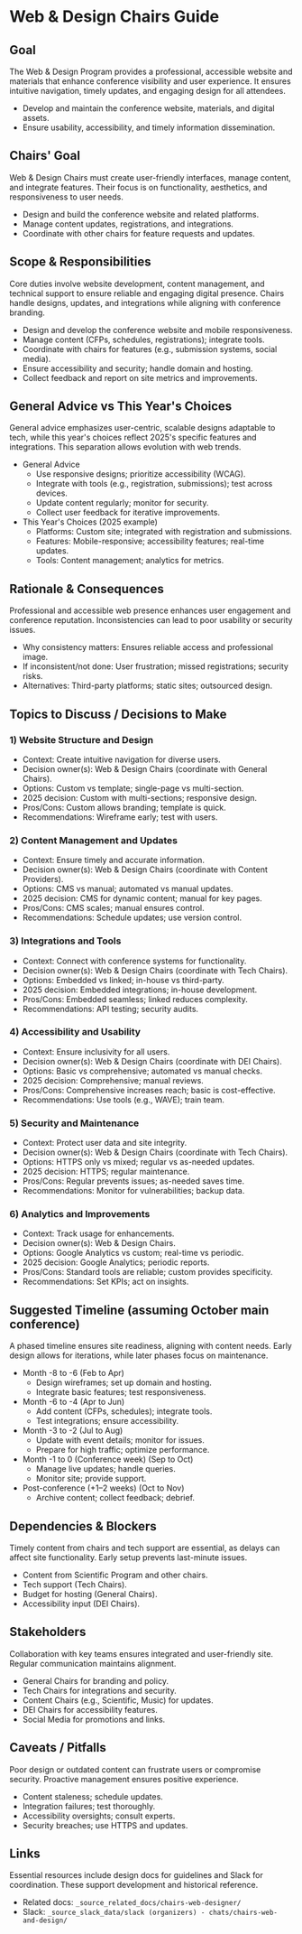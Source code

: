 # Web & Design Chairs Guide

## Goal
The Web & Design Program provides a professional, accessible website and materials that enhance conference visibility and user experience. It ensures intuitive navigation, timely updates, and engaging design for all attendees.

- Develop and maintain the conference website, materials, and digital assets.
- Ensure usability, accessibility, and timely information dissemination.

## Chairs' Goal
Web & Design Chairs must create user-friendly interfaces, manage content, and integrate features. Their focus is on functionality, aesthetics, and responsiveness to user needs.

- Design and build the conference website and related platforms.
- Manage content updates, registrations, and integrations.
- Coordinate with other chairs for feature requests and updates.

## Scope & Responsibilities
Core duties involve website development, content management, and technical support to ensure reliable and engaging digital presence. Chairs handle designs, updates, and integrations while aligning with conference branding.

- Design and develop the conference website and mobile responsiveness.
- Manage content (CFPs, schedules, registrations); integrate tools.
- Coordinate with chairs for features (e.g., submission systems, social media).
- Ensure accessibility and security; handle domain and hosting.
- Collect feedback and report on site metrics and improvements.

## General Advice vs This Year's Choices
General advice emphasizes user-centric, scalable designs adaptable to tech, while this year's choices reflect 2025's specific features and integrations. This separation allows evolution with web trends.

- General Advice
  - Use responsive designs; prioritize accessibility (WCAG).
  - Integrate with tools (e.g., registration, submissions); test across devices.
  - Update content regularly; monitor for security.
  - Collect user feedback for iterative improvements.
- This Year's Choices (2025 example)
  - Platforms: Custom site; integrated with registration and submissions.
  - Features: Mobile-responsive; accessibility features; real-time updates.
  - Tools: Content management; analytics for metrics.

## Rationale & Consequences
Professional and accessible web presence enhances user engagement and conference reputation. Inconsistencies can lead to poor usability or security issues.

- Why consistency matters: Ensures reliable access and professional image.
- If inconsistent/not done: User frustration; missed registrations; security risks.
- Alternatives: Third-party platforms; static sites; outsourced design.

## Topics to Discuss / Decisions to Make

### 1) Website Structure and Design
- Context: Create intuitive navigation for diverse users.
- Decision owner(s): Web & Design Chairs (coordinate with General Chairs).
- Options: Custom vs template; single-page vs multi-section.
- 2025 decision: Custom with multi-sections; responsive design.
- Pros/Cons: Custom allows branding; template is quick.
- Recommendations: Wireframe early; test with users.

### 2) Content Management and Updates
- Context: Ensure timely and accurate information.
- Decision owner(s): Web & Design Chairs (coordinate with Content Providers).
- Options: CMS vs manual; automated vs manual updates.
- 2025 decision: CMS for dynamic content; manual for key pages.
- Pros/Cons: CMS scales; manual ensures control.
- Recommendations: Schedule updates; use version control.

### 3) Integrations and Tools
- Context: Connect with conference systems for functionality.
- Decision owner(s): Web & Design Chairs (coordinate with Tech Chairs).
- Options: Embedded vs linked; in-house vs third-party.
- 2025 decision: Embedded integrations; in-house development.
- Pros/Cons: Embedded seamless; linked reduces complexity.
- Recommendations: API testing; security audits.

### 4) Accessibility and Usability
- Context: Ensure inclusivity for all users.
- Decision owner(s): Web & Design Chairs (coordinate with DEI Chairs).
- Options: Basic vs comprehensive; automated vs manual checks.
- 2025 decision: Comprehensive; manual reviews.
- Pros/Cons: Comprehensive increases reach; basic is cost-effective.
- Recommendations: Use tools (e.g., WAVE); train team.

### 5) Security and Maintenance
- Context: Protect user data and site integrity.
- Decision owner(s): Web & Design Chairs (coordinate with Tech Chairs).
- Options: HTTPS only vs mixed; regular vs as-needed updates.
- 2025 decision: HTTPS; regular maintenance.
- Pros/Cons: Regular prevents issues; as-needed saves time.
- Recommendations: Monitor for vulnerabilities; backup data.

### 6) Analytics and Improvements
- Context: Track usage for enhancements.
- Decision owner(s): Web & Design Chairs.
- Options: Google Analytics vs custom; real-time vs periodic.
- 2025 decision: Google Analytics; periodic reports.
- Pros/Cons: Standard tools are reliable; custom provides specificity.
- Recommendations: Set KPIs; act on insights.

## Suggested Timeline (assuming October main conference)
A phased timeline ensures site readiness, aligning with content needs. Early design allows for iterations, while later phases focus on maintenance.

- Month -8 to -6 (Feb to Apr)
  - Design wireframes; set up domain and hosting.
  - Integrate basic features; test responsiveness.
- Month -6 to -4 (Apr to Jun)
  - Add content (CFPs, schedules); integrate tools.
  - Test integrations; ensure accessibility.
- Month -3 to -2 (Jul to Aug)
  - Update with event details; monitor for issues.
  - Prepare for high traffic; optimize performance.
- Month -1 to 0 (Conference week) (Sep to Oct)
  - Manage live updates; handle queries.
  - Monitor site; provide support.
- Post-conference (+1–2 weeks) (Oct to Nov)
  - Archive content; collect feedback; debrief.

## Dependencies & Blockers
Timely content from chairs and tech support are essential, as delays can affect site functionality. Early setup prevents last-minute issues.

- Content from Scientific Program and other chairs.
- Tech support (Tech Chairs).
- Budget for hosting (General Chairs).
- Accessibility input (DEI Chairs).

## Stakeholders
Collaboration with key teams ensures integrated and user-friendly site. Regular communication maintains alignment.

- General Chairs for branding and policy.
- Tech Chairs for integrations and security.
- Content Chairs (e.g., Scientific, Music) for updates.
- DEI Chairs for accessibility features.
- Social Media for promotions and links.

## Caveats / Pitfalls
Poor design or outdated content can frustrate users or compromise security. Proactive management ensures positive experience.

- Content staleness; schedule updates.
- Integration failures; test thoroughly.
- Accessibility oversights; consult experts.
- Security breaches; use HTTPS and updates.

## Links
Essential resources include design docs for guidelines and Slack for coordination. These support development and historical reference.

- Related docs: `_source_related_docs/chairs-web-designer/`
- Slack: `_source_slack_data/slack (organizers) - chats/chairs-web-and-design/`
